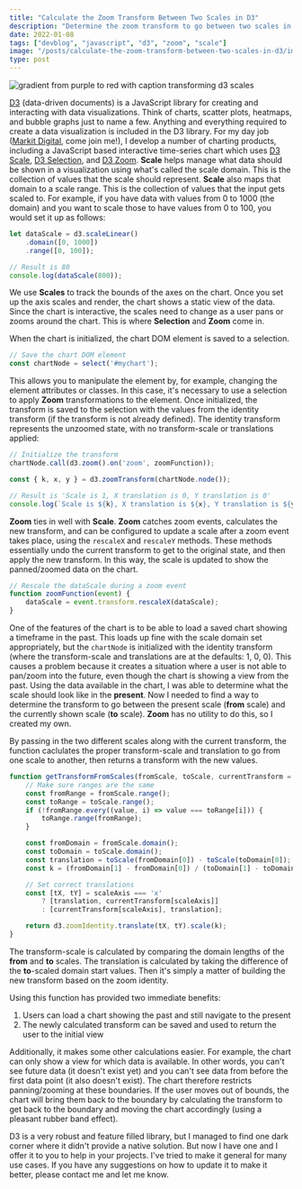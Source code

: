 ```yaml
---
title: "Calculate the Zoom Transform Between Two Scales in D3"
description: "Determine the zoom transform to go between two scales in the data visualization library D3"
date: 2022-01-08
tags: ["devblog", "javascript", "d3", "zoom", "scale"]
image: "/posts/calculate-the-zoom-transform-between-two-scales-in-d3/images/header.png"
type: post
---
```


![gradient from purple to red with caption transforming d3 scales](/posts/calculate-the-zoom-transform-between-two-scales-in-d3/images/header.png "Transforming D3 Scales")

[D3](https://github.com/d3/d3) (data-driven documents) is a JavaScript library for creating and interacting with data visualizations. Think of charts, scatter plots, heatmaps, and bubble graphs just to name a few. Anything and everything required to create a data visualization is included in the D3 library. For my day job ([Markit Digital](https://careers.ihsmarkit.com/search.php?searchkeyword=&searchlocation=Boulder%2C+CO++US), come join me!), I develop a number of charting products, including a JavaScript based interactive time-series chart which uses [D3 Scale](https://github.com/d3/d3-scale), [D3 Selection](https://github.com/d3/d3-selection), and [D3 Zoom](https://github.com/d3/d3-zoom). **Scale** helps manage what data should be shown in a visualization using what's called the scale domain. This is the collection of values that the scale should represent. **Scale** also maps that domain to a scale range. This is the collection of values that the input gets scaled to. For example, if you have data with values from 0 to 1000 (the domain) and you want to scale those to have values from 0 to 100, you would set it up as follows:

```javascript
let dataScale = d3.scaleLinear()
    .domain([0, 1000])
    .range([0, 100]);

// Result is 80
console.log(dataScale(800));
```

We use **Scales** to track the bounds of the axes on the chart. Once you set up the axis scales and render, the chart shows a static view of the data. Since the chart is interactive, the scales need to change as a user pans or zooms around the chart. This is where **Selection** and **Zoom** come in. 

When the chart is initialized, the chart DOM element is saved to a selection.

```javascript
// Save the chart DOM element
const chartNode = select('#mychart');
```

This allows you to manipulate the element by, for example, changing the element attributes or classes. In this case, it's necessary to use a selection to apply **Zoom** transformations to the element. Once initialized, the transform is saved to the selection with the values from the identity transform (if the transform is not already defined). The identity transform represents the unzoomed state, with no transform-scale or translations applied:

```javascript
// Initialize the transform
chartNode.call(d3.zoom().on('zoom', zoomFunction));

const { k, x, y } = d3.zoomTransform(chartNode.node());

// Result is 'Scale is 1, X translation is 0, Y translation is 0'
console.log(`Scale is ${k}, X translation is ${x}, Y translation is ${y}`);
```

**Zoom** ties in well with **Scale**. **Zoom** catches zoom events, calculates the new transform, and can be configured to update a scale after a zoom event takes place, using the `rescaleX` and `rescaleY` methods. These methods essentially undo the current transform to get to the original state, and then apply the new transform. In this way, the scale is updated to show the panned/zoomed data on the chart.

```javascript
// Rescale the dataScale during a zoom event
function zoomFunction(event) {
	dataScale = event.transform.rescaleX(dataScale);
}
```

One of the features of the chart is to be able to load a saved chart showing a timeframe in the past. This loads up fine with the scale domain set appropriately, but the `chartNode` is initialized with the identity transform (where the transform-scale and translations are at the defaults: 1, 0, 0). This causes a problem because it creates a situation where a user is not able to pan/zoom into the future, even though the chart is showing a view from the past. Using the data available in the chart, I was able to determine what the scale should look like in the **present**. Now I needed to find a way to determine the transform to go between the present scale (**from** scale) and the currently shown scale (**to** scale). **Zoom** has no utility to do this, so I created my own.

By passing in the two different scales along with the current transform, the function caclulates the proper transform-scale and translation to go from one scale to another, then returns a transform with the new values.

```javascript
function getTransformFromScales(fromScale, toScale, currentTransform = d3.zoomIdentity, scaleAxis = 'x') {
	// Make sure ranges are the same
	const fromRange = fromScale.range();
	const toRange = toScale.range();
	if (!fromRange.every((value, i) => value === toRange[i])) {
		toRange.range(fromRange);
	}

	const fromDomain = fromScale.domain();
	const toDomain = toScale.domain();
	const translation = toScale(fromDomain[0]) - toScale(toDomain[0]);
	const k = (fromDomain[1] - fromDomain[0]) / (toDomain[1] - toDomain[0]);

	// Set correct translations
	const [tX, tY] = scaleAxis === 'x'
		? [translation, currentTransform[scaleAxis]]
		: [currentTransform[scaleAxis], translation];

	return d3.zoomIdentity.translate(tX, tY).scale(k);
}
```

The transform-scale is calculated by comparing the domain lengths of the **from** and **to** scales. The translation is calculated by taking the difference of the **to**-scaled domain start values. Then it's simply a matter of building the new transform based on the zoom identity.

Using this function has provided two immediate benefits:
1. Users can load a chart showing the past and still navigate to the present
1. The newly calculated transform can be saved and used to return the user to the initial view

Additionally, it makes some other calculations easier. For example, the chart can only show a view for which data is available. In other words, you can't see future data (it doesn't exist yet) and you can't see data from before the first data point (it also doesn't exist). The chart therefore restricts panning/zooming at these boundaries. If the user moves out of bounds, the chart will bring them back to the boundary by calculating the transform to get back to the boundary and moving the chart accordingly (using a pleasant rubber band effect).

D3 is a very robust and feature filled library, but I managed to find one dark corner where it didn't provide a native solution. But now I have one and I offer it to you to help in your projects. I've tried to make it general for many use cases. If you have any suggestions on how to update it to make it better, please contact me and let me know.